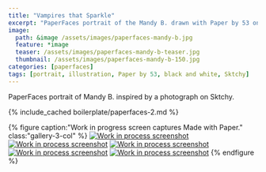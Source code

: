 ```yaml
---
title: "Vampires that Sparkle"
excerpt: "PaperFaces portrait of the Mandy B. drawn with Paper by 53 on an iPad."
image: 
  path: &image /assets/images/paperfaces-mandy-b.jpg 
  feature: *image
  teaser: /assets/images/paperfaces-mandy-b-teaser.jpg
  thumbnail: /assets/images/paperfaces-mandy-b-150.jpg
categories: [paperfaces]
tags: [portrait, illustration, Paper by 53, black and white, Sktchy]
---
```


PaperFaces portrait of Mandy B. inspired by a photograph on Sktchy.

{% include_cached boilerplate/paperfaces-2.md %}

{% figure caption:"Work in progress screen captures Made with Paper." class:"gallery-3-col" %}
[![Work in process screenshot](/assets/images/paperfaces-mandy-b-process-1-600.jpg)](/assets/images/paperfaces-mandy-b-process-1-lg.jpg) [![Work in process screenshot](/assets/images/paperfaces-mandy-b-process-2-600.jpg)](/assets/images/paperfaces-mandy-b-process-2-lg.jpg) [![Work in process screenshot](/assets/images/paperfaces-mandy-b-process-3-600.jpg)](/assets/images/paperfaces-mandy-b-process-3-lg.jpg) [![Work in process screenshot](/assets/images/paperfaces-mandy-b-process-4-600.jpg)](/assets/images/paperfaces-mandy-b-process-4-lg.jpg) [![Work in process screenshot](/assets/images/paperfaces-mandy-b-process-5-600.jpg)](/assets/images/paperfaces-mandy-b-process-5-lg.jpg)
{% endfigure %}
